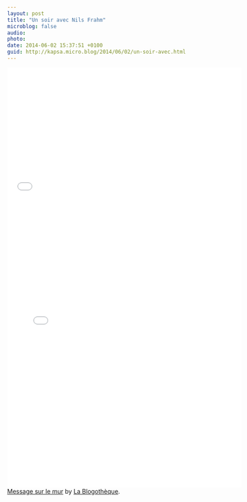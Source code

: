 ```yaml
---
layout: post
title: "Un soir avec Nils Frahm"
microblog: false
audio: 
photo: 
date: 2014-06-02 15:37:51 +0100
guid: http://kapsa.micro.blog/2014/06/02/un-soir-avec.html
---
```

<iframe src="//www.youtube.com/embed/gu-oQIU45FQ?rel=0" width="545" height="307" frameborder="0" allowfullscreen="allowfullscreen"></iframe>

<iframe src="//instagram.com/p/ot1o8lTTyv/embed/" width="545" height="670" frameborder="0" scrolling="no"></iframe>
<div id="fb-root"></div>
<script>// 
(function(d, s, id) { var js, fjs = d.getElementsByTagName(s)[0]; if (d.getElementById(id)) return; js = d.createElement(s); js.id = id; js.src = "//connect.facebook.net/fr_FR/all.js#xfbml=1"; fjs.parentNode.insertBefore(js, fjs); }(document, 'script', 'facebook-jssdk'));
// ]]></script>
<div class="fb-post" data-href="https://www.facebook.com/blogotheque/posts/10154232199920013" data-width="545">
<div class="fb-xfbml-parse-ignore"><a href="https://www.facebook.com/blogotheque/posts/10154232199920013">Message sur le mur</a> by <a href="https://www.facebook.com/blogotheque">La Blogothèque</a>.</div>
</div>
